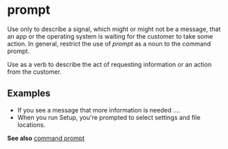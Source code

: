 # prompt

Use only to describe a signal, which might or might not be a message, that an app or the operating system is waiting for the customer to take some action. In general, restrict the use of *prompt* as a noun to the command prompt.

Use as a verb to describe the act of requesting information or an action from the customer.

## Examples

- If you see a message that more information is needed ....
- When you run Setup, you're prompted to select settings and file locations.

**See also**  [command prompt](../c/command-prompt.md)
